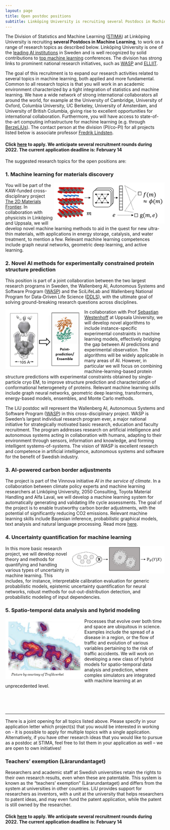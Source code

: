 ```yaml
---
layout: page
title: Open postdoc positions
subtitle: Linköping University is recruiting several Postdocs in Machine Learning 
---
```


The Division of Statistics and Machine Learning ([STIMA](https://liu.se/en/organisation/liu/ida/stima)) at Linköping University is recruiting **several Postdocs in Machine Learning**, to work on a range of research topics as described below. Linköping University is one of the [leading AI institutions](https://liu.se/en/news-item/liu-i-topp-inom-ai) in Sweden and is well recognized by solid contributions to [top machine learning](https://liu.se/en/news-item/de-ar-topp-36-i-varlden-inom-maskininlarning) conferences. The division has strong links to prominent national research initiatives, such as [WASP](https://wasp-sweden.org/) and [ELLIIT](https://elliit.se/).

The goal of this recruitment is to expand our research activities related to several topics in machine learning, both applied and more fundamental. Common to all research topics is that you will work in an academic environment characterized by a tight integration of statistics and machine learning. We have a wide network of strong international collaborators all around the world, for example at the University of Cambridge, University of Oxford, Columbia University, UC Berkeley, University of Amsterdam, and University of British Columbia, giving rise to excellent opportunities for international collaboration. Furthermore, you will have access to state-of-the-art computing infrastructure for machine learning (e.g. through [BerzeLiUs](https://liu.se/en/news-item/sveriges-snabbaste-superdator-for-ai-ar-invigd)). The contact person at the division (PI/co-PI) for all projects listed below is associate professor [Fredrik Lindsten](https://lindsten.netlify.app/).

#### Click [here](https://liu.se/en/work-at-liu/vacancies?rmpage=job&rmjob=18053&rmlang=UK) to apply. We anticipate several recruitment rounds during 2022. The current application deadline is: February 14 ####

The suggested research topics for the open positions are:

### 1.	Machine learning for materials discovery ###
<img align="right" src="/img/material.png" width="350px"/>

You will be part of the KAW-funded cross-disciplinary project [The 2D Materials Frontier](https://kaw.wallenberg.org/en/research/seeking-formula-ultrathin-materials). In collaboration with physicists in Linköping and Uppsala, we will develop novel machine learning methods to aid in the quest for new ultra-thin materials, with applications in energy storage, catalysis, and water treatment, to mention a few. Relevant machine learning competences include graph neural networks, geometric deep learning, and active learning. 

### 2.	Novel AI methods for experimentally constrained protein structure prediction ###
This position is part of a joint collaboration between the two largest research programs in Sweden, the Wallenberg AI, Autonomous Systems and Software Program ([WASP](https://wasp-sweden.org/)) and the SciLifeLab and Wallenberg National Program for Data-Driven Life Science ([DDLS](https://www.scilifelab.se/data-driven/)), with the ultimate goal of solving ground-breaking research questions across disciplines.

<img align="left" src="/img/protein.png" width="250px"/>

In collaboration with Prof [Sebastian Westenhoff](http://www.westenhofflab.net/) at Uppsala University, we will develop novel algorithms to include instance-specific experimental constraints in machine learning models, effectively bridging the gap between AI predictions and experimental observation. The algorithms will be widely applicable in many areas of AI. However, in particular we will focus on combining machine-learning-based protein structure predictions with experimental constraints obtained by single-particle cryo EM, to improve structure prediction and characterization of conformational heterogeneity of proteins.
Relevant machine learning skills include graph neural networks, geometric deep learning, transformers, energy-based models, ensembles, and Monte Carlo methods.

The LiU postdoc will represent the Wallenberg AI, Autonomous Systems and Software Program ([WASP](https://wasp-sweden.org/)) in this cross-disciplinary project. WASP is Sweden’s largest individual research program ever, a major national initiative for strategically motivated basic research, education and faculty recruitment. The program addresses research on artificial intelligence and autonomous systems acting in collaboration with humans, adapting to their environment through sensors, information and knowledge, and forming intelligent systems-of-systems. The vision of WASP is excellent research and competence in artificial intelligence, autonomous systems and software for the benefit of Swedish industry. 

### 3.	AI-powered carbon border adjustments ###
The project is part of the Vinnova initiative *AI in the service of climate*. In a collaboration between climate policy experts and machine learning researchers at Linköping University, 2050 Consulting, Toyota Material Handling and Alfa Laval, we will develop a machine learning system for automatically generating and validating life cycle assessments. The goal of the project is to enable trustworthy carbon border adjustments, with the potential of significantly reducing CO2 emissions. Relevant machine learning skills include Bayesian inference, probabilistic graphical models, text analysis and natural language processing. Read more [here](https://2050.se/forskning-och-innovation/ai-powered-carbon-border-adjustments/).

### 4.	Uncertainty quantification for machine learning ###

<img align="right" src="/img/uq.png" width="300px"/>

In this more basic research project, we will develop novel theory and methods for quantifying and handling various types of uncertainty in machine learning. This includes, for instance, interpretable calibration evaluation for generic probabilistic models, epistemic uncertainty quantification for neural networks, robust methods for out-out-distribution detection, and probabilistic modeling of input dependencies. 


### 5.	Spatio-temporal data analysis and hybrid modeling ###

<img align="left" src="/img/traffic.png" width="250px"/>

Processes that evolve over both time and space are ubiquitous in science. Examples include the spread of a disease in a region, or the flow of traffic and evolution of various variables pertaining to the risk of traffic accidents. We will work on developing a new class of hybrid models for spatio-temporal data analysis and prediction, where complex simulators are integrated with machine learning at an unprecedented level. 

<br><br><br>
<hr>

There is a joint opening for all topics listed above. Please specify in your application letter which project(s) that you would be interested in working on - it is possible to apply for multiple topics with a single application. Alternatively, if you have other research ideas that you would like to pursue as a postdoc at STIMA, feel free to list them in your application as well – we are open to own initiatives! 

### Teachers’ exemption (Lärarundantaget) ###
Researchers and academic staff at Swedish universities retain the rights to their own research results, even when these are patentable. This system is known as the “teachers’ exemption” (Lärarundantaget) and differs from the system at universities in other countries.
LiU provides support for researchers as inventors, with a unit at the university that helps researchers to patent ideas, and may even fund the patent application, while the patent is still owned by the researcher.

#### Click [here](https://liu.se/en/work-at-liu/vacancies?rmpage=job&rmjob=18053&rmlang=UK) to apply. We anticipate several recruitment rounds during 2022. The current application deadline is: February 14 ####

